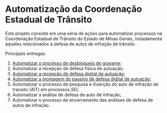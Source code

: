 # Automatização da Coordenação Estadual de Trânsito 

Este projeto consiste em uma séria de ações para automatizar processos na Coordenação Estadual de Trânsito do Estado de Minas Gerais, notadamenta àqueles relacionados à defesa de autos de infração de trânsito. 

Principais entregas:

 1. [Automatizar o processo de desbloqueio de gravame](gravame.md);
 2. Automatizar a recepção de defesa física de autuação;
 3. [Automatizar a recepção de defesa digital de autuação](recepcao_digital.md);
 4. [Automatizar a montagem do passivo de defesa digital de autuação](recepcao_digital_montagem.md);
 5. Automatizar o processo de pesquisa e inserção do auto de infração de transito (AIT) em processos SEI;
 6. Automatizar a análise de defesa de auto de infração;
 7. Automatizar o processo de encerramento das análises de defesa de autos de infração.